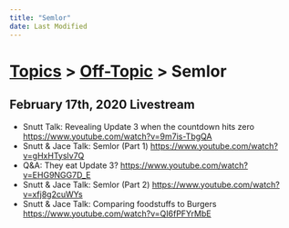 ```yaml
---
title: "Semlor"
date: Last Modified
---
```

# [Topics](../../topics.md) > [Off-Topic](../../topics/off-topic.md) > Semlor

## February 17th, 2020 Livestream
* Snutt Talk: Revealing Update 3 when the countdown hits zero https://www.youtube.com/watch?v=9m7is-TbgQA
* Snutt & Jace Talk: Semlor (Part 1) https://www.youtube.com/watch?v=gHxHTyslv7Q
* Q&A: They eat Update 3? https://www.youtube.com/watch?v=EHG9NGG7D_E
* Snutt & Jace Talk: Semlor (Part 2) https://www.youtube.com/watch?v=xfj8g2cuWYs
* Snutt & Jace Talk: Comparing foodstuffs to Burgers https://www.youtube.com/watch?v=QI6fPFYrMbE
